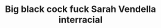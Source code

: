 ---
layout: post
title: Big black cock fuck Sarah Vendella interracial
duration: '11:00'
view: 255
rate: 2
video: 'https://flashservice.xvideos.com/embedframe/6889859'
priority: 0.9
changefreq: daily
---